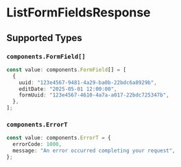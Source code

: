# ListFormFieldsResponse


## Supported Types

### `components.FormField[]`

```typescript
const value: components.FormField[] = [
  {
    uuid: "123e4567-9481-4a29-ba0b-22bdc6a8929b",
    editDate: "2025-05-01 12:00:00",
    formUuid: "123e4567-4610-4a7a-a017-22bdc725347b",
  },
];
```

### `components.ErrorT`

```typescript
const value: components.ErrorT = {
  errorCode: 1000,
  message: "An error occurred completing your request",
};
```

